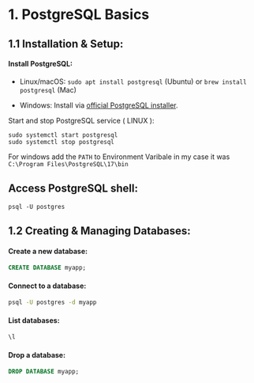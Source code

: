 # 1. PostgreSQL Basics
## 1.1 Installation & Setup:
#### Install PostgreSQL:
* Linux/macOS: `sudo apt install postgresql` (Ubuntu) or `brew install postgresql` (Mac)

* Windows: Install via [official PostgreSQL installer](https://www.postgresql.org/download/).

Start and stop PostgreSQL service ( LINUX ):
<pre><code>sudo systemctl start postgresql
sudo systemctl stop postgresql
</code></pre>

For windows add the `PATH` to Environment Varibale in my case it was   `C:\Program Files\PostgreSQL\17\bin`

## Access PostgreSQL shell:
```console
psql -U postgres
```

## 1.2 Creating & Managing Databases:

#### Create a new database:
```sql
CREATE DATABASE myapp;
```

#### Connect to a database:
```sh
psql -U postgres -d myapp
```

#### List databases:
```sql
\l
```
#### Drop a database:
```sql
DROP DATABASE myapp;
```

